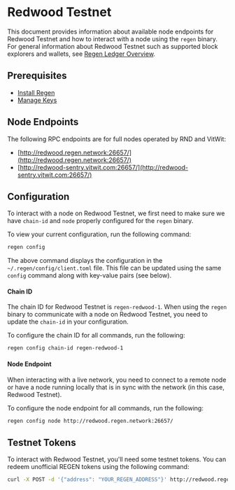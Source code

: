# Redwood Testnet

This document provides information about available node endpoints for Redwood Testnet and how to interact with a node using the `regen` binary. For general information about Redwood Testnet such as supported block explorers and wallets, see [Regen Ledger Overview](../README.md).

## Prerequisites

- [Install Regen](./README.md)
- [Manage Keys](./manage-keys.md)

## Node Endpoints

The following RPC endpoints are for full nodes operated by RND and VitWit:

- [http://redwood.regen.network:26657/](http://redwood.regen.network:26657/)
- [http://redwood-sentry.vitwit.com:26657/](http://redwood-sentry.vitwit.com:26657/)

## Configuration

To interact with a node on Redwood Testnet, we first need to make sure we have `chain-id` and `node` properly configured for the `regen` binary.

To view your current configuration, run the following command:

```bash
regen config
```

The above command displays the configuration in the `~/.regen/config/client.toml` file. This file can be updated using the same `config` command along with key-value pairs (see below).

#### Chain ID

The chain ID for Redwood Testnet is `regen-redwood-1`. When using the `regen` binary to communicate with a node on Redwood Testnet, you need to update the `chain-id` in your configuration.

To configure the chain ID for all commands, run the following:

```sh
regen config chain-id regen-redwood-1
```

#### Node Endpoint

When interacting with a live network, you need to connect to a remote node or have a node running locally that is in sync with the network (in this case, Redwood Testnet).

To configure the node endpoint for all commands, run the following:

```sh
regen config node http://redwood.regen.network:26657/
```

## Testnet Tokens

To interact with Redwood Testnet, you'll need some testnet tokens. You can redeem unofficial REGEN tokens using the following command:

```sh
curl -X POST -d '{"address": "YOUR_REGEN_ADDRESS"}' http://redwood.regen.network:8000
```
